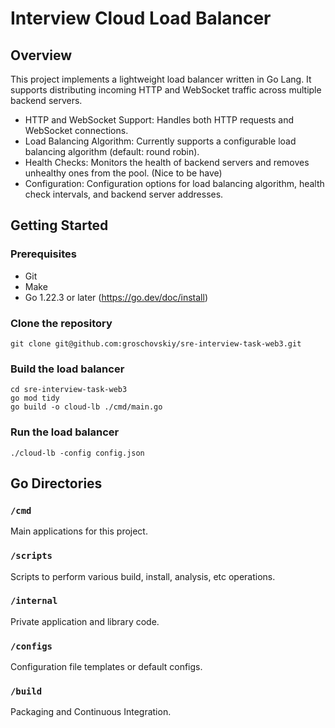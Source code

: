 # Interview Cloud Load Balancer

## Overview

This project implements a lightweight load balancer written in Go Lang. It supports distributing incoming HTTP and WebSocket traffic across multiple backend servers.

* HTTP and WebSocket Support: Handles both HTTP requests and WebSocket connections.
* Load Balancing Algorithm: Currently supports a configurable load balancing algorithm (default: round robin).
* Health Checks: Monitors the health of backend servers and removes unhealthy ones from the pool. (Nice to be have)
* Configuration: Configuration options for load balancing algorithm, health check intervals, and backend server addresses.

## Getting Started

### Prerequisites
* Git
* Make
* Go 1.22.3 or later (https://go.dev/doc/install)

### Clone the repository
```
git clone git@github.com:groschovskiy/sre-interview-task-web3.git
```

### Build the load balancer
```
cd sre-interview-task-web3
go mod tidy
go build -o cloud-lb ./cmd/main.go
```

### Run the load balancer
```
./cloud-lb -config config.json
```

## Go Directories

### `/cmd`

Main applications for this project.

### `/scripts`

Scripts to perform various build, install, analysis, etc operations.

### `/internal`

Private application and library code.

### `/configs`

Configuration file templates or default configs.

### `/build`

Packaging and Continuous Integration.